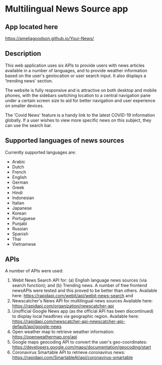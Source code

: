 # Multilingual News Source app

## App located here
https://ameliagoodson.github.io/Your-News/

## Description

This web application uses six APIs to provide users with news articles available in a number of languages, and to provide weather information based on the user's geolocation or user search input. It also displays a 'trending news' section. 

The website is fully responsive and is attractive on both desktop and mobile phones, with the sidebars switching location to a central navigation pane under a certain screen size to aid for better navigation and user experience on smaller devices.

The 'Covid News' feature is a handy link to the latest COVID-19 information globally. If a user wishes to view more specific news on this subject, they can use the search bar.


## Supported languages of news sources
Currently supported languages are:

- Arabic
- Dutch
- French
- English
- German
- Greek
- Hindi
- Indonesian
- Italian
- Japanese
- Korean
- Portuguese
- Punjabi
- Russian
- Spanish
- Thai
- Vietnamese

## APIs

A number of APIs were used:

1. Webit News Search API for:
   (a) English language news sources (via search function); and
   (b) Trending news. 
   A number of free frontend newsAPIs were tested and this proved to be better than
   others. Available here:
   https://rapidapi.com/webit/api/webit-news-search
   and
2. Newscatcher's News API for multilingual news sources
   Available here:
   https://rapidapi.com/organization/newscatcher-api
3. Unofficial Google News app (as the official API has been discontinued) to display local headlines via geographic region. 
   Available here: 
   https://rapidapi.com/newscatcher-api-newscatcher-api-default/api/google-news
4. Open weather map to retrieve weather information: https://openweathermap.org/api
5. Google maps geocoding API to convert the user's geo-coordinates: https://developers.google.com/maps/documentation/geocoding/start
6. Coronavirus Smartable API to retrieve coronavirus news: https://rapidapi.com/SmartableAI/api/coronavirus-smartable
